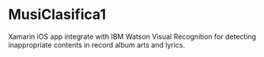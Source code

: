 # MusiClasifica1
Xamarin iOS app integrate with IBM Watson Visual Recognition for detecting inappropriate contents in record album arts and lyrics.

[](http://imgur.com/21a35201-5a03-4767-8532-af8325c888c1)
